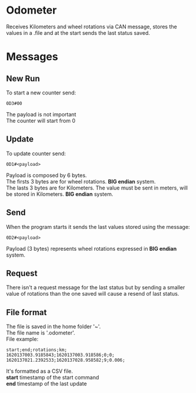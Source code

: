 # Odometer
Receives Kilometers and wheel rotations via CAN message, stores the values in a .file and at the start sends the last status saved.


# Messages
## New Run
To start a new counter send:  
~~~
0D3#00
~~~
The payload is not important  
The counter will start from 0  

## Update
To update counter send:
~~~
0D1#<payload>
~~~
Payload is composed by 6 bytes.  
The firsts 3 bytes are for wheel rotations. **BIG endian** system.  
The lasts  3 bytes are for Kilometers. The value must be sent in meters, will be stored in Kilometers. **BIG endian** system.  

## Send
When the program starts it sends the last values stored using the message:  
~~~
0D2#<payload>
~~~
Payload (3 bytes) represents wheel rotations expressed in **BIG endian** system.  

## Request
There isn't a request message for the last status but by sending a smaller value of rotations than the one saved will cause a resend of last status.  

## File format
The file is saved in the home folder '~'.  
The file name is '.odometer'.  
File example:  
~~~
start;end;rotations;km;
1620137003.9185843;1620137003.918586;0;0;
1620137021.2392533;1620137028.958582;9;0.006;
~~~
It's formatted as a CSV file.  
**start** timestamp of the start command  
**end**   timestamp of the last update  
